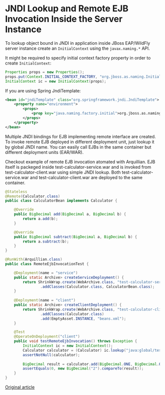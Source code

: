 JNDI Lookup and Remote EJB Invocation Inside the Server Instance
================================================================

To lookup object bound in JNDI in application inside JBoss EAP/WildFly server instance create an `InitialContext` using the `javax.naming.*` API.

It might be required to specify initial context factory property in order to create `InitialContext`:

```java
Properties props = new Properties();
props.put(Context.INITIAL_CONTEXT_FACTORY, "org.jboss.as.naming.InitialContextFactory");
InitialContext ic = new InitialContext(props);
```

If you are using Spring JndiTemplate:

```xml
<bean id="jndiTemplate" class="org.springframework.jndi.JndiTemplate">
    <property name="environment">
        <props>
            <prop key="java.naming.factory.initial">org.jboss.as.naming.InitialContextFactory
        </props>
    </property>
</bean>
```

Multiple JNDI bindings for EJB implementing remote interface are created. To invoke remote EJB deployed in different deployment unit, just lookup it by global JNDI name. You can easily call EJBs in the same container but different deployment units (EAR/WAR).

Checkout example of remote EJB invocation atomated with Arquillian. EJB itself is packeged inside test-calculator-service.war and is invoked from test-calculator-client.war using simple JNDI lookup. Both test-calculator-service.war and test-calculator-client.war are deployed to the same container.

```java
@Stateless
@Remote(Calculator.class)
public class CalculatorBean implements Calculator {

    @Override
    public BigDecimal add(BigDecimal a, BigDecimal b) {
        return a.add(b);
    }

    @Override
    public BigDecimal subtract(BigDecimal a, BigDecimal b) {
        return a.subtract(b);
    }
}
```

```java
@RunWith(Arquillian.class)
public class RemoteEjbInvocationTest {

    @Deployment(name = "service")
    public static Archive> createServiceDeployment() {
        return ShrinkWrap.create(WebArchive.class, "test-calculator-service.war")
                .addClasses(Calculator.class, CalculatorBean.class);
    }
    
    @Deployment(name = "client")
    public static Archive> createClientDeployment() {
        return ShrinkWrap.create(WebArchive.class, "test-calculator-client.war")
                .addClasses(Calculator.class)
                .add(EmptyAsset.INSTANCE, "beans.xml");
    }

    @Test
    @OperateOnDeployment("client")
    public void testRemoteEjbInvocation() throws Exception {
        InitialContext ic = new InitialContext();
        Calculator calculator = (Calculator) ic.lookup("java:global/test-calculator-service/CalculatorBean");
        assertNotNull(calculator);
        
        BigDecimal result = calculator.add(BigDecimal.ONE, BigDecimal.ONE);
        assertEquals(0, new BigDecimal("2").compareTo(result));
    }
}
```

[Original article](http://developer-should-know.tumblr.com/post/104167696222/jndi-lookup-and-remote-ejb-invocation-inside-the)